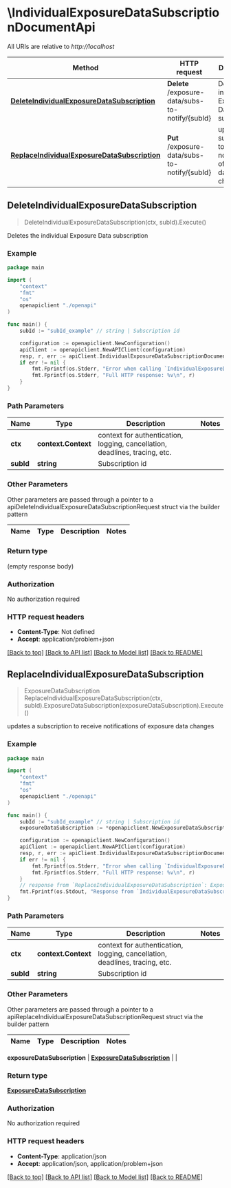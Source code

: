 # \IndividualExposureDataSubscriptionDocumentApi

All URIs are relative to *http://localhost*

Method | HTTP request | Description
------------- | ------------- | -------------
[**DeleteIndividualExposureDataSubscription**](IndividualExposureDataSubscriptionDocumentApi.md#DeleteIndividualExposureDataSubscription) | **Delete** /exposure-data/subs-to-notify/{subId} | Deletes the individual Exposure Data subscription
[**ReplaceIndividualExposureDataSubscription**](IndividualExposureDataSubscriptionDocumentApi.md#ReplaceIndividualExposureDataSubscription) | **Put** /exposure-data/subs-to-notify/{subId} | updates a subscription to receive notifications of exposure data changes



## DeleteIndividualExposureDataSubscription

> DeleteIndividualExposureDataSubscription(ctx, subId).Execute()

Deletes the individual Exposure Data subscription

### Example

```go
package main

import (
    "context"
    "fmt"
    "os"
    openapiclient "./openapi"
)

func main() {
    subId := "subId_example" // string | Subscription id

    configuration := openapiclient.NewConfiguration()
    apiClient := openapiclient.NewAPIClient(configuration)
    resp, r, err := apiClient.IndividualExposureDataSubscriptionDocumentApi.DeleteIndividualExposureDataSubscription(context.Background(), subId).Execute()
    if err != nil {
        fmt.Fprintf(os.Stderr, "Error when calling `IndividualExposureDataSubscriptionDocumentApi.DeleteIndividualExposureDataSubscription``: %v\n", err)
        fmt.Fprintf(os.Stderr, "Full HTTP response: %v\n", r)
    }
}
```

### Path Parameters


Name | Type | Description  | Notes
------------- | ------------- | ------------- | -------------
**ctx** | **context.Context** | context for authentication, logging, cancellation, deadlines, tracing, etc.
**subId** | **string** | Subscription id | 

### Other Parameters

Other parameters are passed through a pointer to a apiDeleteIndividualExposureDataSubscriptionRequest struct via the builder pattern


Name | Type | Description  | Notes
------------- | ------------- | ------------- | -------------


### Return type

 (empty response body)

### Authorization

No authorization required

### HTTP request headers

- **Content-Type**: Not defined
- **Accept**: application/problem+json

[[Back to top]](#) [[Back to API list]](../README.md#documentation-for-api-endpoints)
[[Back to Model list]](../README.md#documentation-for-models)
[[Back to README]](../README.md)


## ReplaceIndividualExposureDataSubscription

> ExposureDataSubscription ReplaceIndividualExposureDataSubscription(ctx, subId).ExposureDataSubscription(exposureDataSubscription).Execute()

updates a subscription to receive notifications of exposure data changes

### Example

```go
package main

import (
    "context"
    "fmt"
    "os"
    openapiclient "./openapi"
)

func main() {
    subId := "subId_example" // string | Subscription id
    exposureDataSubscription := *openapiclient.NewExposureDataSubscription("NotificationUri_example", []string{"MonitoredResourceUris_example"}) // ExposureDataSubscription | 

    configuration := openapiclient.NewConfiguration()
    apiClient := openapiclient.NewAPIClient(configuration)
    resp, r, err := apiClient.IndividualExposureDataSubscriptionDocumentApi.ReplaceIndividualExposureDataSubscription(context.Background(), subId).ExposureDataSubscription(exposureDataSubscription).Execute()
    if err != nil {
        fmt.Fprintf(os.Stderr, "Error when calling `IndividualExposureDataSubscriptionDocumentApi.ReplaceIndividualExposureDataSubscription``: %v\n", err)
        fmt.Fprintf(os.Stderr, "Full HTTP response: %v\n", r)
    }
    // response from `ReplaceIndividualExposureDataSubscription`: ExposureDataSubscription
    fmt.Fprintf(os.Stdout, "Response from `IndividualExposureDataSubscriptionDocumentApi.ReplaceIndividualExposureDataSubscription`: %v\n", resp)
}
```

### Path Parameters


Name | Type | Description  | Notes
------------- | ------------- | ------------- | -------------
**ctx** | **context.Context** | context for authentication, logging, cancellation, deadlines, tracing, etc.
**subId** | **string** | Subscription id | 

### Other Parameters

Other parameters are passed through a pointer to a apiReplaceIndividualExposureDataSubscriptionRequest struct via the builder pattern


Name | Type | Description  | Notes
------------- | ------------- | ------------- | -------------

 **exposureDataSubscription** | [**ExposureDataSubscription**](ExposureDataSubscription.md) |  | 

### Return type

[**ExposureDataSubscription**](ExposureDataSubscription.md)

### Authorization

No authorization required

### HTTP request headers

- **Content-Type**: application/json
- **Accept**: application/json, application/problem+json

[[Back to top]](#) [[Back to API list]](../README.md#documentation-for-api-endpoints)
[[Back to Model list]](../README.md#documentation-for-models)
[[Back to README]](../README.md)


